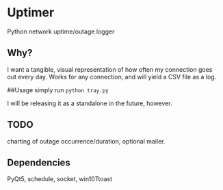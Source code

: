 # Uptimer
Python network uptime/outage logger

## Why?
 I want a tangible, visual representation of how often my connection goes out every day. Works for any connection, and will yield a CSV file as a log.
 
##Usage
 simply run 
 `python tray.py`
 
 I will be releasing it as a standalone in the future, however.
 
## TODO
 charting of outage occurrence/duration, optional mailer.
 
## Dependencies
 PyQt5, schedule, socket, win10Ttoast
 
